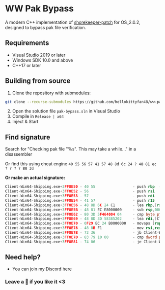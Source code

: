 # WW Pak Bypass

A modern C++ implementation of [shorekeeper-patch](https://github.com/thexeondev/shorekeeper-patch) for OS_2.0.2, designed to bypass pak file verification.

## Requirements

- Visual Studio 2019 or later
- Windows SDK 10.0 and above
- C++17 or later

## Building from source

1. Clone the repository with submodules:

```bash
git clone --recurse-submodules https://github.com/hellokittyfan48/ww-pak-bypass.git
```

2. Open the solution file `pak-bypass.sln` in Visual Studio
3. Compile in `Release | x64`
4. Inject & Start

## Find signature

Search for "Checking pak file "%s". This may take a while..." in a disassembler

Or find this using cheat engine `40 55 56 57 41 57 48 8d 6c 24 ? 48 81 ec ? ? ? ? 80 3d`

**Or make an actual signature:**

```asm
Client-Win64-Shipping.exe+3FF8E50 - 40 55                 - push rbp  --------------------- We scaninng for this
Client-Win64-Shipping.exe+3FF8E52 - 56                    - push rsi
Client-Win64-Shipping.exe+3FF8E53 - 57                    - push rdi
Client-Win64-Shipping.exe+3FF8E54 - 41 57                 - push r15
Client-Win64-Shipping.exe+3FF8E56 - 48 8D 6C 24 C1        - lea rbp,[rsp-3F]
Client-Win64-Shipping.exe+3FF8E5B - 48 81 EC E8000000     - sub rsp,000000E8
Client-Win64-Shipping.exe+3FF8E62 - 80 3D 5F464004 04     - cmp byte ptr [Client-Win64-Shipping.exe+83FD4C8],04
Client-Win64-Shipping.exe+3FF8E69 - 48 8D 3D 58385202     - lea rdi,[Client-Win64-Shipping.exe+651C6C8]
Client-Win64-Shipping.exe+3FF8E70 - 0F29 BC 24 B0000000   - movaps [rsp+000000B0],xmm7
Client-Win64-Shipping.exe+3FF8E78 - 48 8B F1              - mov rsi,rcx
Client-Win64-Shipping.exe+3FF8E7B - 72 36                 - jb Client-Win64-Shipping.exe+3FF8EB3
Client-Win64-Shipping.exe+3FF8E7D - 83 79 10 00           - cmp dword ptr [rcx+10],00
Client-Win64-Shipping.exe+3FF8E81 - 74 06                 - je Client-Win64-Shipping.exe+3FF8E89
```

## Need help?

- You can join my Discord [here](https://hellokittyfan48.github.io/)

### Leave a 🌟 if you like it <3
